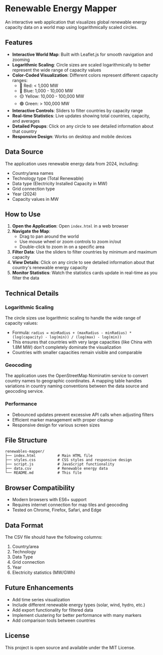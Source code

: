 # Renewable Energy Mapper

An interactive web application that visualizes global renewable energy capacity data on a world map using logarithmically scaled circles.

## Features

- **Interactive World Map**: Built with Leaflet.js for smooth navigation and zooming
- **Logarithmic Scaling**: Circle sizes are scaled logarithmically to better represent the wide range of capacity values
- **Color-Coded Visualization**: Different colors represent different capacity ranges:
  - 🔴 Red: < 1,000 MW
  - 🔵 Blue: 1,000 - 10,000 MW
  - 🟡 Yellow: 10,000 - 100,000 MW
  - 🟢 Green: > 100,000 MW
- **Interactive Controls**: Sliders to filter countries by capacity range
- **Real-time Statistics**: Live updates showing total countries, capacity, and averages
- **Detailed Popups**: Click on any circle to see detailed information about that country
- **Responsive Design**: Works on desktop and mobile devices

## Data Source

The application uses renewable energy data from 2024, including:
- Country/area names
- Technology type (Total Renewable)
- Data type (Electricity Installed Capacity in MW)
- Grid connection type
- Year (2024)
- Capacity values in MW

## How to Use

1. **Open the Application**: Open `index.html` in a web browser
2. **Navigate the Map**:
   - Drag to pan around the world
   - Use mouse wheel or zoom controls to zoom in/out
   - Double-click to zoom in on a specific area
3. **Filter Data**: Use the sliders to filter countries by minimum and maximum capacity
4. **View Details**: Click on any circle to see detailed information about that country's renewable energy capacity
5. **Monitor Statistics**: Watch the statistics cards update in real-time as you filter the data

## Technical Details

### Logarithmic Scaling
The circle sizes use logarithmic scaling to handle the wide range of capacity values:
- Formula: `radius = minRadius + (maxRadius - minRadius) * (log(capacity) - log(min)) / (log(max) - log(min))`
- This ensures that countries with very large capacities (like China with 1.8M MW) don't completely dominate the visualization
- Countries with smaller capacities remain visible and comparable

### Geocoding
The application uses the OpenStreetMap Nominatim service to convert country names to geographic coordinates. A mapping table handles variations in country naming conventions between the data source and geocoding service.

### Performance
- Debounced updates prevent excessive API calls when adjusting filters
- Efficient marker management with proper cleanup
- Responsive design for various screen sizes

## File Structure

```
renewables-mapper/
├── index.html          # Main HTML file
├── styles.css          # CSS styles and responsive design
├── script.js           # JavaScript functionality
├── data.csv            # Renewable energy data
└── README.md           # This file
```

## Browser Compatibility

- Modern browsers with ES6+ support
- Requires internet connection for map tiles and geocoding
- Tested on Chrome, Firefox, Safari, and Edge

## Data Format

The CSV file should have the following columns:
1. Country/area
2. Technology
3. Data Type
4. Grid connection
5. Year
6. Electricity statistics (MW/GWh)

## Future Enhancements

- Add time series visualization
- Include different renewable energy types (solar, wind, hydro, etc.)
- Add export functionality for filtered data
- Implement clustering for better performance with many markers
- Add comparison tools between countries

## License

This project is open source and available under the MIT License.
